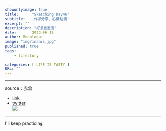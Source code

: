 ```yaml
---
showonlyimage: true
title:      "Sketching Day46"
subtitle:   '作品分享、心情點滴'
excerpt: ""
description: "好想畫畫喔"
date:       2022-06-15
author: Monologue    
image: "img/inanis.jpg"
published: true 
tags:
    - lifestory

categories: [ LIFE IS TASTY ]
URL: ""
---
```

***

source：赤倉  
* [link](https://www.pixiv.net/artworks/98322323)  
* [twitter](https://twitter.com/akakura1341)  
![](/blog/sketch/d46-1.jpg)  


***
I'll keep practicing.
<!--more-->
